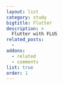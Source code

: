 ```yaml
---
layout: list
category: study
bigtitle: Flutter
description: >
  Flutter with FLUS
related_posts:
  -
addons:
  - related
  - comments
list: true
order: 1
---
```

